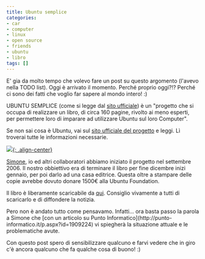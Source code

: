 ```yaml
---
title: Ubuntu semplice
categories:
- car
- computer
- linux
- open source
- friends
- ubuntu
- libro
tags: []
---
```

E' gia da molto tempo che volevo fare un post su questo argomento (l'avevo
nella TODO list). Oggi è arrivato il momento. Perché proprio oggi?!? Perché ci
sono dei fatti che voglio far sapere al mondo intero! :)
  
UBUNTU SEMPLICE (come si legge dal [sito ufficiale](http://www.ubuntusemplice.org/))
è un "progetto che si occupa di realizzare un libro, di circa 160 pagine,
rivolto ai meno esperti, per permettere loro di imparare ad utilizzare Ubuntu sul loro Computer".  
  
Se non sai cosa è Ubuntu, vai sul [sito ufficiale del progetto](http://www.ubuntusemplice.org/)
e leggi. Lì troverai tutte le informazioni necessarie.  
  
[![]({{site.url}}/images/Ubuntu_by-olivier-saraja_small.jpg){: .align-center}]({{site.url}}/images/Ubuntu_by-olivier-saraja_small.jpg)  
  
[Simone](http://www.ubuntista.it/), io ed altri collaboratori abbiamo iniziato
il progetto nel settembre 2006. Il nostro obbiettivo era di terminare il libro
per fine dicembre inizi gennaio, per poi darlo ad una casa editrice. Questa
oltre a stampare delle copie avrebbe dovuto donare 1500€ alla Ubuntu
Foundation.  
  
Il libro è liberamente scaricabile da
[qui](http://www.ubuntusemplice.org/ubuntusemplice_v6-10.pdf). Consiglio
vivamente a tutti di scaricarlo e di diffondere la notizia.  
  
Pero non è andato tutto come pensavamo. Infatti... ora basta passo la parola a
Simone che [con un articolo su Punto Informatico](http://punto-
informatico.it/p.aspx?id=1909224) vi spiegherà la situazione attuale e le
problematiche avute.  
  
Con questo post spero di sensibilizzare qualcuno e farvi vedere che in giro
c'è ancora qualcuno che fa qualche cosa di buono! :)

